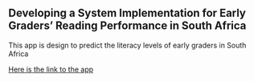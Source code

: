 ## Developing a System Implementation for Early Graders’ Reading Performance in South Africa

This app is design to predict the literacy levels of early graders in South Africa

[Here is the link to the app](https://hounnou.shinyapps.io/FluencyScore/)
